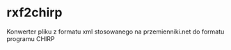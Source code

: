 rxf2chirp
=========

Konwerter pliku z formatu xml stosowanego na przemienniki.net do formatu programu CHIRP